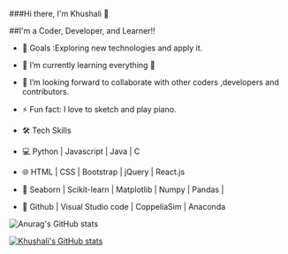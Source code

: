 
###Hi there, I'm Khushali 👋

##I'm a Coder, Developer, and Learner!!

- 🤔 Goals :Exploring new technologies and apply it.
- 🌱 I’m currently learning everything 🤣
- 👯 I’m looking forward to collaborate with other coders ,developers and contributors.
- ⚡ Fun fact: I love to sketch and play piano.


- 🛠 Tech Skills
- 💻   Python | Javascript | Java | C
- 🌐   HTML | CSS | Bootstrap | jQuery | React.js 
- 🐍   Seaborn | Scikit-learn | Matplotlib | Numpy | Pandas | 
- 🔧   Github | Visual Studio code | CoppeliaSim | Anaconda 

![Anurag's GitHub stats](https://github-readme-stats.vercel.app/api?username=anuraghazra&show_icons=true&theme=radical)

[![Khushali's GitHub stats](https://github-readme-stats.vercel.app/api?username=khushali452)](https://github.com/anuraghazra/github-readme-stats)